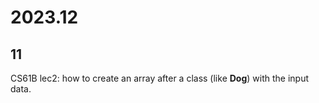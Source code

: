 # 2023.12
## 11
CS61B lec2: how to create an array after a class (like **Dog**) with the input data.